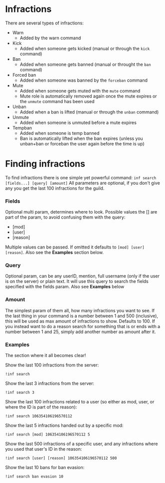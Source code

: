 # Infractions

There are several types of infractions:

- Warn
    - Added by the warn command
- Kick
    - Added when someone gets kicked (manual or through the `kick` command) 
- Ban
    - Added when someone gets banned (manual or throught the `ban` command)
- Forced ban
    - Added when someone was banned by the ``forceban`` command
- Mute
    - Added when someone gets muted with the ``mute`` command
    - Mute role is automatically removed again once the mute expires or the ``unmute`` command has been used   
- Unban
    - Added when a ban is lifted (manual or through the ``unban`` command)
- Unmute
    - Added when someone is unmuted before a mute expires
- Tempban
    - Added when someone is temp banned
    - Ban is automatically lifted when the ban expires (unless you unban+ban or forceban the user again before the time is up)
    
    
# Finding infractions
To find infractions there is one simple yet powerful command: ``inf search [fields...] [query] [amount]``
All parameters are optional, if you don't give any you get the last 100 infractions for the guild.
### Fields
Optional multi param, determines where to look.
Possible values the [] are part of the param, to avoid confusing them with the query:
- [mod]
- [user]
- [reason]

Multiple values can be passed. If omitted it defaults to ``[mod] [user] [reason]``.
Also see the **Examples** section below.

### Query
Optional param, can be any userID, mention, full username (only if the user is on the server) or plain text.
It will use this query to search the fields specified with the fields param. Also see **Examples** below

### Amount
The simplest param of them all, how many infractions you want to see. If the last thing in your command is a number between 1 and 500 (inclusive), this will be used as max amount of infractions to show. Defaults to 100.
If you instead want to do a reason search for something that is or ends with a number between 1 and 25, simply add another number as amount after it.

### Examples
The section where it all becomes clear!

Show the last 100 infractions from the server:
```
!inf search
```

Show the last 3 infractions from the server:
```
!inf search 3
```

Show the last 100 infractions related to a user (so either as mod, user, or where the ID is part of the reason):
```
!inf search 106354106196570112
```

Show the last 5 infractions handed out by a specific mod:
```
!inf search [mod] 106354106196570112 5
```

Show the last 500 infractions of a specific user, and any infractions where you used that user's ID in the reason:
```
!inf search [user] [reason] 106354106196570112 500
```

Show the last 10 bans for ban evasion:
```
!inf search ban evasion 10
```
